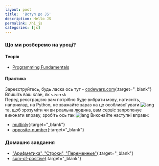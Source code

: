 ```yaml
---
layout: post
title:  'Вступ до JS'
description: Hello JS
permalink: /hi_js
categories: [js]
---
```


### Що ми розберемо на уроці?

#### Теорія

* [Programming Fundamentals](https://btholt.github.io/intro-to-web-dev-v2/programming-fundamentals/)

#### Практика

Зареєструйтесь, будь ласка ось тут - [codewars.com](https://www.codewars.com/r/myfRzw){:target="_blank"}       
Впишіть ваш клан, як `siversk`         
Перед реєстрацією вам потрібно буде вибрати мову, натисніть, наприклад, на Python, не зважайте зараз на це особливої уваги
![lang](https://osvita-code.github.io/web/images/7/lang.png)
та, щоб зрозуміти чи ви реальна людина, вам сервіс запропонує виконати вправу, зробіть ось так
![lang](https://osvita-code.github.io/web/images/7/codewars.png)
Виконайте наступні вправи:
* [multiply](https://www.codewars.com/kata/multiply/train/javascript){:target="_blank"}
* [opposite-number](https://www.codewars.com/kata/opposite-number/train/javascript){:target="_blank"}

### Домашнє завдання

* ["Арифметика", "Строки", "Переменные"](https://ru.code-basics.com/languages/javascript){:target="_blank"}
* [sum-of-positive](https://www.codewars.com/kata/sum-of-positive/train/javascript){:target="_blank"}
